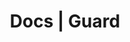 ---
title: Docs | Guard
description: Guard Docs
menu:
  product_guard_{{ .version }}:
    identifier: welcome
    name: Welcome
    weight: 10
left_menu: product_guard_{{ .version }}
---